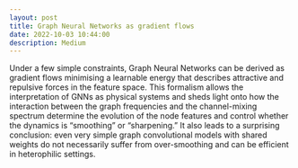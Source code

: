 ```yaml
---
layout: post
title: Graph Neural Networks as gradient flows
date: 2022-10-03 10:44:00
description: Medium
---
```



Under a few simple constraints, Graph Neural Networks can be derived as gradient flows minimising a learnable energy that describes attractive and repulsive forces in the feature space. This formalism allows the interpretation of GNNs as physical systems and sheds light onto how the interaction between the graph frequencies and the channel-mixing spectrum determine the evolution of the node features and control whether the dynamics is “smoothing” or “sharpening.” It also leads to a surprising conclusion: even very simple graph convolutional models with shared weights do not necessarily suffer from over-smoothing and can be efficient in heterophilic settings.
